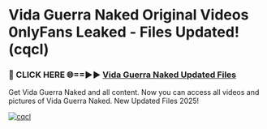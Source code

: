 # Vida Guerra Naked Original Videos 0nlyFans Leaked - Files Updated! (cqcl)

<h3>🔴 CLICK HERE 🌐==►► <a href="https://tinyurl.com/up5wt9bj" rel="nofollow">Vida Guerra Naked Updated Files</a></h3>

Get Vida Guerra Naked and all content. Now you can access all videos and pictures of Vida Guerra Naked. New Updated Files 2025!

[![cqcl](https://i.imgur.com/ABiUzMV.gif)](https://tinyurl.com/up5wt9bj)
